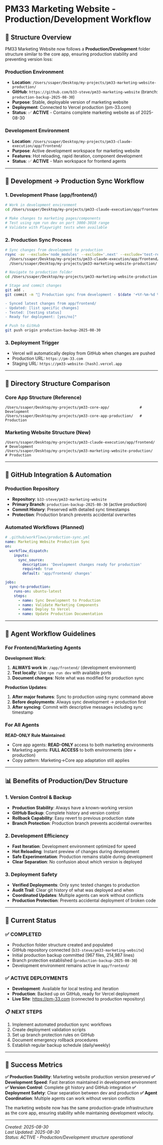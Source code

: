 # PM33 Marketing Website - Production/Development Workflow

## 🎯 **Structure Overview**

PM33 Marketing Website now follows a **Production/Development** folder structure similar to the core app, ensuring production stability and preventing version loss:

### **Production Environment**
- **Location**: `/Users/ssaper/Desktop/my-projects/pm33-marketing-website-production/`
- **GitHub**: `https://github.com/b33-steve/pm33-marketing-website` (branch: `production-backup-2025-08-30`)
- **Purpose**: Stable, deployable version of marketing website
- **Deployment**: Connected to Vercel production (pm-33.com)
- **Status**: ✅ **ACTIVE** - Contains complete marketing website as of 2025-08-30

### **Development Environment**  
- **Location**: `/Users/ssaper/Desktop/my-projects/pm33-claude-execution/app/frontend/`
- **Purpose**: Active development workspace for marketing website
- **Features**: Hot reloading, rapid iteration, component development
- **Status**: ✅ **ACTIVE** - Main workspace for frontend agents

---

## 🔄 **Development → Production Sync Workflow**

### **1. Development Phase (app/frontend/)**
```bash
# Work in development environment
cd /Users/ssaper/Desktop/my-projects/pm33-claude-execution/app/frontend

# Make changes to marketing pages/components
# Test using npm run dev on port 3000-3010 range
# Validate with Playwright tests when available
```

### **2. Production Sync Process**
```bash
# Sync changes from development to production
rsync -av --exclude='node_modules' --exclude='.next' --exclude='test-results' \
  /Users/ssaper/Desktop/my-projects/pm33-claude-execution/app/frontend/ \
  /Users/ssaper/Desktop/my-projects/pm33-marketing-website-production/

# Navigate to production folder
cd /Users/ssaper/Desktop/my-projects/pm33-marketing-website-production

# Stage and commit changes
git add .
git commit -m "🔄 Production sync from development - $(date '+%Y-%m-%d %H:%M')

- Synced latest changes from app/frontend/
- Updated: [list specific changes]
- Tested: [testing status]
- Ready for deployment: [yes/no]"

# Push to GitHub
git push origin production-backup-2025-08-30
```

### **3. Deployment Trigger**
- Vercel will automatically deploy from GitHub when changes are pushed
- Production URL: `https://pm-33.com`
- Staging URL: `https://pm33-website-[hash].vercel.app`

---

## 📁 **Directory Structure Comparison**

### **Core App Structure** (Reference)
```
/Users/ssaper/Desktop/my-projects/pm33-core-app/              # Development
/Users/ssaper/Desktop/my-projects/pm33-core-app-production/   # Production
```

### **Marketing Website Structure** (New)
```
/Users/ssaper/Desktop/my-projects/pm33-claude-execution/app/frontend/   # Development  
/Users/ssaper/Desktop/my-projects/pm33-marketing-website-production/    # Production
```

---

## 🔧 **GitHub Integration & Automation**

### **Production Repository**
- **Repository**: `b33-steve/pm33-marketing-website`
- **Primary Branch**: `production-backup-2025-08-30` (active production)
- **Commit History**: Preserved with detailed sync timestamps
- **Protection**: Production branch prevents accidental overwrites

### **Automated Workflows** (Planned)
```yaml
# .github/workflows/production-sync.yml
name: Marketing Website Production Sync
on:
  workflow_dispatch:
    inputs:
      sync_source:
        description: 'Development changes ready for production'
        required: true
        default: 'app/frontend/ changes'

jobs:
  sync-to-production:
    runs-on: ubuntu-latest
    steps:
      - name: Sync Development to Production
      - name: Validate Marketing Components  
      - name: Deploy to Vercel
      - name: Update Production Documentation
```

---

## 🎯 **Agent Workflow Guidelines**

### **For Frontend/Marketing Agents**

**Development Work**:
1. **ALWAYS work in**: `/app/frontend/` (development environment)
2. **Test locally**: Use `npm run dev` with available ports
3. **Document changes**: Note what was modified for production sync

**Production Updates**:
1. **After major features**: Sync to production using rsync command above
2. **Before deployments**: Always sync development → production first
3. **After syncing**: Commit with descriptive messages including sync timestamp

### **For All Agents**

**READ-ONLY Rule Maintained**:
- Core app agents: **READ-ONLY** access to both marketing environments
- Marketing agents: **FULL ACCESS** to both environments (dev + production)
- Copy pattern: Marketing→Core app adaptation still applies

---

## 📊 **Benefits of Production/Dev Structure**

### **1. Version Control & Backup**
- **Production Stability**: Always have a known-working version
- **GitHub Backup**: Complete history and version control
- **Rollback Capability**: Easy revert to previous production state
- **Branch Protection**: Production branch prevents accidental overwrites

### **2. Development Efficiency**  
- **Fast Iteration**: Development environment optimized for speed
- **Hot Reloading**: Instant preview of changes during development
- **Safe Experimentation**: Production remains stable during development
- **Clear Separation**: No confusion about which version is deployed

### **3. Deployment Safety**
- **Verified Deployments**: Only sync tested changes to production
- **Audit Trail**: Clear git history of what was deployed and when
- **Coordinated Updates**: Multiple agents can work without conflicts
- **Production Protection**: Prevents accidental deployment of broken code

---

## 🚀 **Current Status**

### **✅ COMPLETED**
- Production folder structure created and populated
- GitHub repository connected (`b33-steve/pm33-marketing-website`)
- Initial production backup committed (967 files, 214,987 lines)
- Branch protection established (`production-backup-2025-08-30`)
- Development environment remains active in `app/frontend/`

### **✅ ACTIVE DEPLOYMENTS**
- **Development**: Available for local testing and iteration
- **Production**: Backed up on GitHub, ready for Vercel deployment
- **Live Site**: https://pm-33.com (connected to production repository)

### **📋 NEXT STEPS**
1. Implement automated production sync workflows
2. Create deployment validation scripts  
3. Set up branch protection rules on GitHub
4. Document emergency rollback procedures
5. Establish regular backup schedule (daily/weekly)

---

## 🎉 **Success Metrics**

**✅ Production Stability**: Marketing website production version preserved
**✅ Development Speed**: Fast iteration maintained in development environment  
**✅ Version Control**: Complete git history and GitHub integration
**✅ Deployment Safety**: Clear separation between dev and production
**✅ Agent Coordination**: Multiple agents can work without version conflicts

The marketing website now has the same production-grade infrastructure as the core app, ensuring stability while maintaining development velocity.

---

*Created: 2025-08-30*  
*Last Updated: 2025-08-30*  
*Status: ACTIVE - Production/Development structure operational*